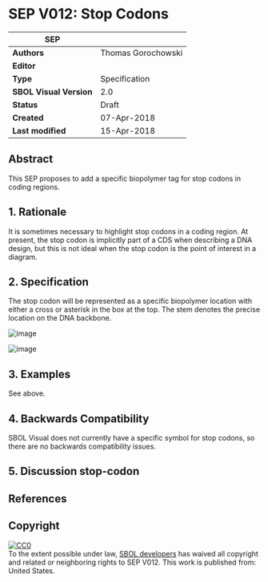 # SEP V012: Stop Codons

| SEP | <leave empty> |
| --- | --- |
| **Authors** | Thomas Gorochowski |
| **Editor** | <leave empty> |
| **Type** | Specification |
| **SBOL Visual Version** | 2.0 |
| **Status** | Draft |
| **Created** | 07-Apr-2018 |
| **Last modified** | 15-Apr-2018 |

## Abstract

This SEP proposes to add a specific biopolymer tag for stop codons in coding regions.

## 1. Rationale <a name="rationale"></a>

It is sometimes necessary to highlight stop codons in a coding region. At present, the stop codon is implicitly part of a CDS when describing a DNA design, but this is not ideal when the stop codon is the point of interest in a diagram.

## 2. Specification <a name="specification"></a>

The stop codon will be represented as a specific biopolymer location with either a cross or asterisk in the box at the top. The stem denotes the precise location on the DNA backbone.

![image](https://raw.githubusercontent.com/SynBioDex/SBOL-visual/c34ce998/Glyphs/stop-codon/stop-codon.png)

![image](https://raw.githubusercontent.com/SynBioDex/SBOL-visual/c34ce998/Glyphs/stop-codon/stop-codon-variant.png)

## 3. Examples

See above.

## 4. Backwards Compatibility <a name='compatibility'></a>

SBOL Visual does not currently have a specific symbol for stop codons, so there are no backwards compatibility issues.

## 5. Discussion <a name='discussion'></a>stop-codon

## References <a name='references'></a>

## Copyright <a name='copyright'></a>

<p xmlns:dct="http://purl.org/dc/terms/" xmlns:vcard="http://www.w3.org/2001/vcard-rdf/3.0#">
  <a rel="license"
     href="http://creativecommons.org/publicdomain/zero/1.0/">
    <img src="http://i.creativecommons.org/p/zero/1.0/88x31.png" style="border-style: none;" alt="CC0" />
  </a>
  <br />
  To the extent possible under law,
  <a rel="dct:publisher"
     href="sbolstandard.org">
    <span property="dct:title">SBOL developers</span></a>
  has waived all copyright and related or neighboring rights to
  <span property="dct:title">SEP V012</span>.
This work is published from:
<span property="vcard:Country" datatype="dct:ISO3166"
      content="US" about="sbolstandard.org">
  United States</span>.
</p>

